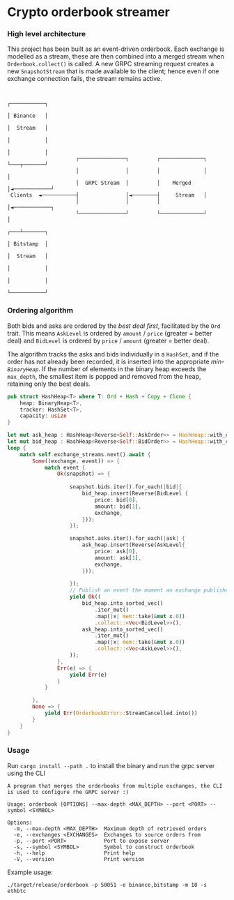 # Crypto orderbook streamer

### High level architecture
This project has been built as an event-driven orderbook. Each exchange is modelled as a stream, these are then combined
into a merged stream when `Orderbook.collect()` is called. A new GRPC streaming request creates a new `SnapshotStream` that is
made available to the client; hence even if one exchange connection fails, the stream remains active.
```

                                                                         ┌───────────┐
                                                                         │ Binance   │
                                                                         │  Stream   │
                                                                         │           │
                                                                         │           │
                      ┌───────────────┐         ┌──────────────┐         └───┬───────┘
                      │               │         │              │             │
                      │  GRPC Stream  │         │    Merged    │◄────────────┘
 Clients  ◄───────────┤               │◄────────┤     Stream   │
                      │               │         │              │◄────────────┐
                      └───────────────┘         └──────────────┘             │
                                                                         ┌───┴───────┐
                                                                         │ Bitstamp  │
                                                                         │  Stream   │
                                                                         │           │
                                                                         │           │
                                                                         └───────────┘

```

### Ordering algorithm
Both bids and asks are ordered by the *best deal first*, facilitated by the `Ord` trait.
This means `AskLevel` is ordered by `amount` / `price` (greater = better deal) and `BidLevel` is 
ordered by `price` / `amount` (greater = better deal).

The algorithm tracks the asks and bids individually in a `HashSet`, and if the order has not already been recorded, it is
inserted into the appropriate *min-`BinaryHeap`*. If the number of elements in the binary heap exceeds the `max_depth`, the smallest
item is popped and removed from the heap, retaining only the best deals.

```rust
pub struct HashHeap<T> where T: Ord + Hash + Copy + Clone {
    heap: BinaryHeap<T>,
    tracker: HashSet<T>,
    capacity: usize
}
```

```rust
let mut ask_heap : HashHeap<Reverse<Self::AskOrder>> = HashHeap::with_capacity(self.max_depth);
let mut bid_heap : HashHeap<Reverse<Self::BidOrder>> = HashHeap::with_capacity(self.max_depth);
loop {
    match self.exchange_streams.next().await {
        Some((exchange, event)) => {
            match event {
                Ok(snapshot) => {
                    
                    snapshot.bids.iter().for_each(|bid|{
                        bid_heap.insert(Reverse(BidLevel {
                            price: bid[0],
                            amount: bid[1],
                            exchange,
                        }));
                    });

                    snapshot.asks.iter().for_each(|ask| {
                        ask_heap.insert(Reverse(AskLevel{
                            price: ask[0],
                            amount: ask[1],
                            exchange,
                        }));
                        
                    });
                    // Publish an event the moment an exchange publishes an updated orderbook
                    yield Ok((
                        bid_heap.into_sorted_vec()
                            .iter_mut()
                            .map(|x| mem::take(&mut x.0))
                            .collect::<Vec<BidLevel>>(),
                        ask_heap.into_sorted_vec()
                            .iter_mut()
                            .map(|x| mem::take(&mut x.0))
                            .collect::<Vec<AskLevel>>(),
                    ));
                },
                Err(e) => {
                    yield Err(e)
                }
            }

        },
        None => {
            yield Err(OrderbookError::StreamCancelled.into())
        }
    }
}
```


### Usage

Run `cargo install --path .` to install the binary and run the grpc server using the CLI

```
A program that merges the orderbooks from multiple exchanges, the CLI is used to configure rhe GRPC server :)

Usage: orderbook [OPTIONS] --max-depth <MAX_DEPTH> --port <PORT> --symbol <SYMBOL>

Options:
  -m, --max-depth <MAX_DEPTH>  Maximum depth of retrieved orders
  -e, --exchanges <EXCHANGES>  Exchanges to source orders from
  -p, --port <PORT>            Port to expose server
  -s, --symbol <SYMBOL>        Symbol to construct orderbook
  -h, --help                   Print help
  -V, --version                Print version
```

Example usage: 
```
./target/release/orderbook -p 50051 -e binance,bitstamp -m 10 -s ethbtc
```